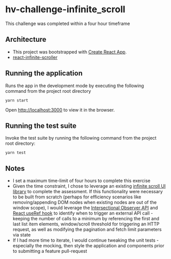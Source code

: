 # hv-challenge-infinite_scroll

This challenge was completed within a four hour timeframe

## Architecture

* This project was bootstrapped with [Create React App](https://github.com/facebook/create-react-app).
* [react-infinite-scroller](https://github.com/CassetteRocks/react-infinite-scroller)

## Running the application

Runs the app in the development mode by executing the following command from the project root directory

```
yarn start
```

Open [http://localhost:3000](http://localhost:3000) to view it in the browser.

## Running the test suite

Invoke the test suite by running the following command from the project root directory:

```
yarn test
```

## Notes
* I set a maximum time-limit of four hours to complete this exercise
* Given the time constraint, I chose to leverage an existing [infinite scroll UI library](https://github.com/CassetteRocks/react-infinite-scroller) to complete the assessment. If this functionality were necessary to be built from scratch (perhaps for efficiency scenarios like removing/appending DOM nodes when existing nodes are out of the window scope), I would leverage the [Intersectional Observer API](https://developer.mozilla.org/en-US/docs/Web/API/Intersection_Observer_API) and [React useRef hook](https://reactjs.org/docs/hooks-reference.html#useref) to identify when to trigger an external API call - keeping the number of calls to a minimum by referencing the first and last list item elements, window/scroll threshold for triggering an HTTP request, as well as modifying the pagination and fetch limit parameters via state
* If I had more time to iterate, I would continue tweaking the unit tests - especially the mocking, then style the application and components prior to submitting a feature pull-request
